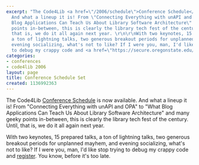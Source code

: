 ```yaml
---
excerpt: "The Code4Lib <a href=\"/2006/schedule\">Conference Schedule</a> is now available.
  And what a lineup it is! From \"Connecting Everything with unAPI and OPA\" to \"What
  Blog Applications Can Teach Us About Library Software Architecture\" and many geeky
  points in-between, this is clearly the library tech fest of the century. Until,
  that is, we do it all again next year. \r\n\r\nWith two keynotes, 15 prepared talks,
  a ton of lightning talks, two generous breakout periods for unplanned mayhem, and
  evening socializing, what's not to like? If I were you, man, I'd like stop trying
  to debug my crappy code and <a href=\"https://secure.oregonstate.edu/ocse/register.php?event=108\">register</a>."
categories:
- conferences
- code4lib 2006
layout: page
title: Conference Schedule Set
created: 1136992363
---
```

The Code4Lib <a href="/conference/2006/schedule">Conference Schedule</a> is now available. And what a lineup it is! From "Connecting Everything with unAPI and OPA" to "What Blog Applications Can Teach Us About Library Software Architecture" and many geeky points in-between, this is clearly the library tech fest of the century. Until, that is, we do it all again next year.

With two keynotes, 15 prepared talks, a ton of lightning talks, two generous breakout periods for unplanned mayhem, and evening socializing, what's not to like? If I were you, man, I'd like stop trying to debug my crappy code and <a href="https://secure.oregonstate.edu/ocse/register.php?event=108">register</a>. You know, before it's too late.
